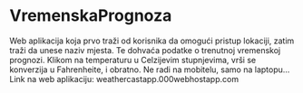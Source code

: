# VremenskaPrognoza
Web aplikacija koja prvo traži od korisnika da omogući pristup lokaciji, zatim traži da unese naziv mjesta. 
Te dohvaća podatke o trenutnoj vremenskoj prognozi.
Klikom na temperaturu u Celzijevim stupnjevima, vrši se konverzija u Fahrenheite, i obratno.
Ne radi na mobitelu, samo na laptopu...
Link na web aplikaciju: weathercastapp.000webhostapp.com
